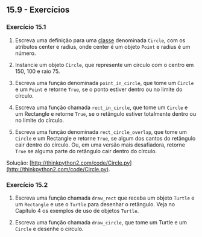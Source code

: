 ## 15.9 - Exercícios

### Exercício 15.1

1. Escreva uma definição para uma [classe](08-glossario.md#classe) denominada `Circle`, com os atributos center e radius, onde center é um objeto `Point` e radius é um número.

2. Instancie um objeto `Circle`, que represente um círculo com o centro em 150, 100 e raio 75.

3. Escreva uma função denominada `point_in_circle`, que tome um `Circle` e um `Point` e retorne `True`, se o ponto estiver dentro ou no limite do círculo.

4. Escreva uma função chamada `rect_in_circle`, que tome um `Circle` e um Rectangle e retorne `True`, se o retângulo estiver totalmente dentro ou no limite do círculo.

5. Escreva uma função denominada `rect_circle_overlap`, que tome um `Circle` e um Rectangle e retorne `True`, se algum dos cantos do retângulo cair dentro do círculo. Ou, em uma versão mais desafiadora, retorne `True` se alguma parte do retângulo cair dentro do círculo.

Solução: [http://thinkpython2.com/code/Circle.py](http://thinkpython2.com/code/Circle.py).

### Exercício 15.2

1. Escreva uma função chamada `draw_rect` que receba um objeto `Turtle` e um `Rectangle` e use o `Turtle` para desenhar o retângulo. Veja no Capítulo 4 os exemplos de uso de objetos `Turtle`.

2. Escreva uma função chamada `draw_circle`, que tome um Turtle e um `Circle` e desenhe o círculo.
